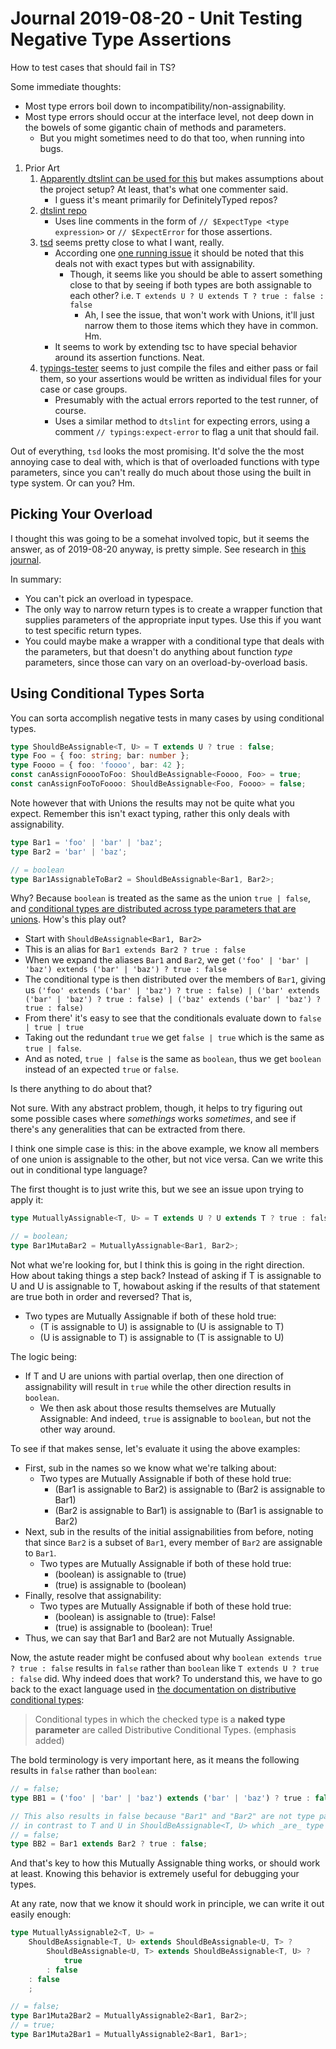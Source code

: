 Journal 2019-08-20 - Unit Testing Negative Type Assertions
=======

How to test cases that should fail in TS?

Some immediate thoughts:

- Most type errors boil down to incompatibility/non-assignability.
- Most type errors should occur at the interface level, not deep down in the bowels of some gigantic chain of methods and parameters.
    - But you might sometimes need to do that too, when running into bugs.

1. Prior Art
    1. [Apparently dtslint can be used for this](https://stackoverflow.com/questions/51194259/asserting-that-typescript-should-fail-to-type-check-some-example-code) but makes assumptions about the project setup?  At least, that's what one commenter said.
        - I guess it's meant primarily for DefinitelyTyped repos?
    2. [dtslint repo](https://github.com/Microsoft/dtslint)
        - Uses line comments in the form of `// $ExpectType <type expression>` or `// $ExpectError` for those assertions.
    3. [tsd](https://www.npmjs.com/package/tsd) seems pretty close to what I want, really.
        - According one [one running issue](https://github.com/SamVerschueren/tsd/issues/10) it should be noted that this deals not with exact types but with assignability.
            - Though, it seems like you should be able to assert something close to that by seeing if both types are both assignable to each other?  i.e. `T extends U ? U extends T ? true : false : false`
                - Ah, I see the issue, that won't work with Unions, it'll just narrow them to those items which they have in common.  Hm.
        - It seems to work by extending tsc to have special behavior around its assertion functions.  Neat.
    4. [typings-tester](https://www.npmjs.com/package/typings-tester) seems to just compile the files and either pass or fail them, so your assertions would be written as individual files for your case or case groups.
        - Presumably with the actual errors reported to the test runner, of course.
        - Uses a similar method to `dtslint` for expecting errors, using a comment `// typings:expect-error` to flag a unit that should fail.

Out of everything, `tsd` looks the most promising.  It'd solve the the most annoying case to deal with, which is that of overloaded functions with type parameters, since you can't really do much about those using the built in type system.  Or can you?  Hm.



## Picking Your Overload

I thought this was going to be a somehat involved topic, but it seems the answer, as of 2019-08-20 anyway, is pretty simple.  See research in [this journal](./Journal%202019-08-20%20-%20Overloaded%20Functions%20-%20Picking%20Your%20Overload%20Type.md).

In summary:

- You can't pick an overload in typespace.
- The only way to narrow return types is to create a wrapper function that supplies parameters of the appropriate input types.  Use this if you want to test specific return types.
- You could maybe make a wrapper with a conditional type that deals with the parameters, but that doesn't do anything about function _type_ parameters, since those can vary on an overload-by-overload basis.



## Using Conditional Types Sorta

You can sorta accomplish negative tests in many cases by using conditional types.

```typescript
type ShouldBeAssignable<T, U> = T extends U ? true : false;
type Foo = { foo: string; bar: number };
type Foooo = { foo: 'foooo', bar: 42 };
const canAssignFooooToFoo: ShouldBeAssignable<Foooo, Foo> = true;
const canAssignFooToFoooo: ShouldBeAssignable<Foo, Foooo> = false;
```

Note however that with Unions the results may not be quite what you expect.  Remember this isn't exact typing, rather this only deals with assignability.

```typescript
type Bar1 = 'foo' | 'bar' | 'baz';
type Bar2 = 'bar' | 'baz';

// = boolean
type Bar1AssignableToBar2 = ShouldBeAssignable<Bar1, Bar2>;
```

Why?  Because `boolean` is treated as the same as the union `true | false`, and [conditional types are distributed across type parameters that are unions](http://www.typescriptlang.org/docs/handbook/advanced-types.html#distributive-conditional-types).  How's this play out?

- Start with `ShouldBeAssignable<Bar1, Bar2>`
- This is an alias for `Bar1 extends Bar2 ? true : false`
- When we expand the aliases `Bar1` and `Bar2`, we get `('foo' | 'bar' | 'baz') extends ('bar' | 'baz') ? true : false`
- The conditional type is then distributed over the members of `Bar1`, giving us `('foo' extends ('bar' | 'baz') ? true : false) | ('bar' extends ('bar' | 'baz') ? true : false) | ('baz' extends ('bar' | 'baz') ? true : false)`
- From there' it's easy to see that the conditionals evaluate down to `false | true | true`
- Taking out the redundant `true` we get `false | true` which is the same as `true | false`.
- And as noted, `true | false` is the same as `boolean`, thus we get `boolean` instead of an expected `true` or `false`.

Is there anything to do about that?

Not sure.  With any abstract problem, though, it helps to try figuring out some possible cases where _somethings_ works _sometimes_, and see if there's any generalities that can be extracted from there.

I think one simple case is this: in the above example, we know all members of one union is assignable to the other, but not vice versa.  Can we write this out in conditional type language?

The first thought is to just write this, but we see an issue upon trying to apply it:

```typescript
type MutuallyAssignable<T, U> = T extends U ? U extends T ? true : false : false;

// = boolean;
type Bar1MutaBar2 = MutuallyAssignable<Bar1, Bar2>;
```

Not what we're looking for, but I think this is going in the right direction.  How about taking things a step back?  Instead of asking if T is assignable to U and U is assignable to T, howabout asking if the results of that statement are true both in order and reversed?  That is,

- Two types are Mutually Assignable if both of these hold true:
    - (T is assignable to U) is assignable to (U is assignable to T)
    - (U is assignable to T) is assignable to (T is assignable to U)

The logic being:

- If T and U are unions with partial overlap, then one direction of assignability will result in `true` while the other direction results in `boolean`.
    - We then ask about those results themselves are Mutually Assignable: And indeed, `true` is assignable to `boolean`, but not the other way around.

To see if that makes sense, let's evaluate it using the above examples:

- First, sub in the names so we know what we're talking about:
    - Two types are Mutually Assignable if both of these hold true:
        - (Bar1 is assignable to Bar2) is assignable to (Bar2 is assignable to Bar1)
        - (Bar2 is assignable to Bar1) is assignable to (Bar1 is assignable to Bar2)
- Next, sub in the results of the initial assignabilities from before, noting that since `Bar2` is a subset of `Bar1`, every member of `Bar2` are assignable to `Bar1`.
    - Two types are Mutually Assignable if both of these hold true:
        - (boolean) is assignable to (true)
        - (true) is assignable to (boolean)
- Finally, resolve that assignability:
    - Two types are Mutually Assignable if both of these hold true:
        - (boolean) is assignable to (true): False!
        - (true) is assignable to (boolean): True!
- Thus, we can say that Bar1 and Bar2 are not Mutually Assignable.

Now, the astute reader might be confused about why `boolean extends true ? true : false` results in `false` rather than `boolean` like `T extends U ? true : false` did.  Why indeed does that work?  To understand this, we have to go back to the exact language used in [the documentation on distributive conditional types](http://www.typescriptlang.org/docs/handbook/advanced-types.html#distributive-conditional-types):

> Conditional types in which the checked type is a **naked type parameter** are called Distributive Conditional Types. (emphasis added)

The bold terminology is very important here, as it means the following results in `false` rather than `boolean`:

```typescript
// = false;
type BB1 = ('foo' | 'bar' | 'baz') extends ('bar' | 'baz') ? true : false;

// This also results in false because "Bar1" and "Bar2" are not type parameters,
// in contrast to T and U in ShouldBeAssignable<T, U> which _are_ type parameters.
// = false;
type BB2 = Bar1 extends Bar2 ? true : false;
```

And that's key to how this Mutually Assignable thing works, or should work at least.  Knowing this behavior is extremely useful for debugging your types.

At any rate, now that we know it should work in principle, we can write it out easily enough:

```typescript
type MutuallyAssignable2<T, U> =
    ShouldBeAssignable<T, U> extends ShouldBeAssignable<U, T> ?
        ShouldBeAssignable<U, T> extends ShouldBeAssignable<T, U> ?
            true
        : false
    : false
    ;

// = false;
type Bar1Muta2Bar2 = MutuallyAssignable2<Bar1, Bar2>;
// = true;
type Bar1Muta2Bar1 = MutuallyAssignable2<Bar1, Bar1>;
```
